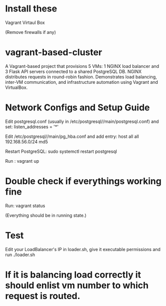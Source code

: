 # Install these

Vagrant
Virtaul Box

(Remove firewalls if any)

# vagrant-based-cluster

A Vagrant-based project that provisions 5 VMs: 1 NGINX load balancer and 3 Flask API servers connected to a shared PostgreSQL DB. NGINX distributes requests in round-robin fashion. Demonstrates load balancing, inter-VM communication, and infrastructure automation using Vagrant and VirtualBox.

# Network Configs and Setup Guide

Edit postgresql.conf (usually in /etc/postgresql/<version>/main/postgresql.conf) and set:
listen_addresses = '\*'

Edit /etc/postgresql/<version>/main/pg_hba.conf and add entry:
host all all 192.168.56.0/24 md5

Restart PostgreSQL:
sudo systemctl restart postgresql

Run : vagrant up

# Double check if everythings working fine

Run: vagrant status

(Everything should be in running state.)

# Test

Edit your LoadBalancer's IP in loader.sh, give it executable permissions and run ./loader.sh

# If it is balancing load correctly it should enlist vm number to which request is routed.
